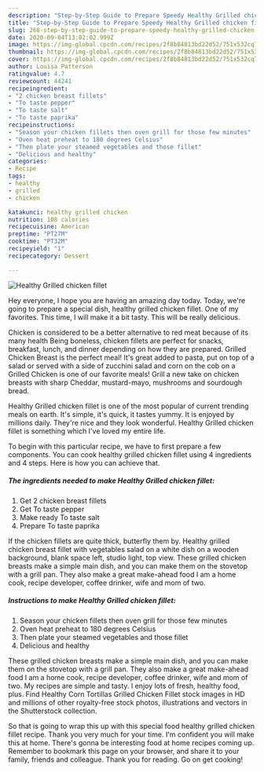 ```yaml
---
description: "Step-by-Step Guide to Prepare Speedy Healthy Grilled chicken fillet"
title: "Step-by-Step Guide to Prepare Speedy Healthy Grilled chicken fillet"
slug: 268-step-by-step-guide-to-prepare-speedy-healthy-grilled-chicken-fillet
date: 2020-09-04T13:02:02.999Z
image: https://img-global.cpcdn.com/recipes/2f8b84813bd22d52/751x532cq70/healthy-grilled-chicken-fillet-recipe-main-photo.jpg
thumbnail: https://img-global.cpcdn.com/recipes/2f8b84813bd22d52/751x532cq70/healthy-grilled-chicken-fillet-recipe-main-photo.jpg
cover: https://img-global.cpcdn.com/recipes/2f8b84813bd22d52/751x532cq70/healthy-grilled-chicken-fillet-recipe-main-photo.jpg
author: Louisa Patterson
ratingvalue: 4.7
reviewcount: 44241
recipeingredient:
- "2 chicken breast fillets"
- "To taste pepper"
- "To taste salt"
- "To taste paprika"
recipeinstructions:
- "Season your chicken fillets then oven grill for those few minutes"
- "Oven heat preheat to 180 degrees Celsius"
- "Then plate your steamed vegetables and those fillet"
- "Delicious and healthy"
categories:
- Recipe
tags:
- healthy
- grilled
- chicken

katakunci: healthy grilled chicken 
nutrition: 108 calories
recipecuisine: American
preptime: "PT27M"
cooktime: "PT32M"
recipeyield: "1"
recipecategory: Dessert

---
```



![Healthy Grilled chicken fillet](https://img-global.cpcdn.com/recipes/2f8b84813bd22d52/751x532cq70/healthy-grilled-chicken-fillet-recipe-main-photo.jpg)

Hey everyone, I hope you are having an amazing day today. Today, we're going to prepare a special dish, healthy grilled chicken fillet. One of my favorites. This time, I will make it a bit tasty. This will be really delicious.

Chicken is considered to be a better alternative to red meat because of its many health Being boneless, chicken fillets are perfect for snacks, breakfast, lunch, and dinner depending on how they are prepared. Grilled Chicken Breast is the perfect meal! It&#39;s great added to pasta, put on top of a salad or served with a side of zucchini salad and corn on the cob on a Grilled Chicken is one of our favorite meals! Grill a new take on chicken breasts with sharp Cheddar, mustard-mayo, mushrooms and sourdough bread.

Healthy Grilled chicken fillet is one of the most popular of current trending meals on earth. It's simple, it's quick, it tastes yummy. It is enjoyed by millions daily. They're nice and they look wonderful. Healthy Grilled chicken fillet is something which I've loved my entire life.


To begin with this particular recipe, we have to first prepare a few components. You can cook healthy grilled chicken fillet using 4 ingredients and 4 steps. Here is how you can achieve that.

<!--inarticleads1-->

##### The ingredients needed to make Healthy Grilled chicken fillet:

1. Get 2 chicken breast fillets
1. Get To taste pepper
1. Make ready To taste salt
1. Prepare To taste paprika


If the chicken fillets are quite thick, butterfly them by. Healthy grilled chicken breast fillet with vegetables salad on a white dish on a wooden background, blank space left, studio light, top view. These grilled chicken breasts make a simple main dish, and you can make them on the stovetop with a grill pan. They also make a great make-ahead food I am a home cook, recipe developer, coffee drinker, wife and mom of two. 

<!--inarticleads2-->

##### Instructions to make Healthy Grilled chicken fillet:

1. Season your chicken fillets then oven grill for those few minutes
1. Oven heat preheat to 180 degrees Celsius
1. Then plate your steamed vegetables and those fillet
1. Delicious and healthy


These grilled chicken breasts make a simple main dish, and you can make them on the stovetop with a grill pan. They also make a great make-ahead food I am a home cook, recipe developer, coffee drinker, wife and mom of two. My recipes are simple and tasty. I enjoy lots of fresh, healthy food, plus. Find Healthy Corn Tortillas Grilled Chicken Fillet stock images in HD and millions of other royalty-free stock photos, illustrations and vectors in the Shutterstock collection. 

So that is going to wrap this up with this special food healthy grilled chicken fillet recipe. Thank you very much for your time. I'm confident you will make this at home. There's gonna be interesting food at home recipes coming up. Remember to bookmark this page on your browser, and share it to your family, friends and colleague. Thank you for reading. Go on get cooking!
